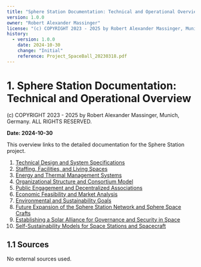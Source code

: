 ```yaml
---
title: "Sphere Station Documentation: Technical and Operational Overview"
version: 1.0.0
owner: "Robert Alexander Massinger"
license: "(c) COPYRIGHT 2023 - 2025 by Robert Alexander Massinger, Munich, Germany. ALL RIGHTS RESERVED."
history:
  - version: 1.0.0
    date: 2024-10-30
    change: "Initial"
    reference: Project_SpaceBall_20230318.pdf
---
```

# 1. Sphere Station Documentation: Technical and Operational Overview
(c) COPYRIGHT 2023 - 2025 by Robert Alexander Massinger, Munich, Germany. ALL RIGHTS RESERVED.

**Date: 2024-10-30**

This overview links to the detailed documentation for the Sphere Station project.

1. [Technical Design and System Specifications](technical-design-and-system-specifications.md)
2. [Staffing, Facilities, and Living Spaces](staffing-facilities-and-living-spaces.md)
3. [Energy and Thermal Management Systems](energy-and-thermal-management-systems.md)
4. [Organizational Structure and Consortium Model](organizational-structure-and-consortium-model.md)
5. [Public Engagement and Decentralized Associations](public-engagement-and-decentralized-associations.md)
6. [Economic Feasibility and Market Analysis](economic-feasibility-and-market-analysis.md)
7. [Environmental and Sustainability Goals](environmental-and-sustainability-goals.md)
8. [Future Expansion of the Sphere Station Network and Sphere Space Crafts](future-expansion-of-the-sphere-station-network-and-sphere-space-crafts.md)
9. [Establishing a Solar Alliance for Governance and Security in Space](establishing-a-solar-alliance-for-governance-and-security-in-space.md)
10. [Self-Sustainability Models for Space Stations and Spacecraft](self-sustainability-models-for-space-stations-and-spacecraft.md)

## 1.1 Sources

No external sources used.
